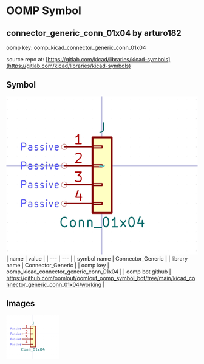 # OOMP Symbol  
## connector_generic_conn_01x04  by arturo182  
  
oomp key: oomp_kicad_connector_generic_conn_01x04  
  
source repo at: [https://gitlab.com/kicad/libraries/kicad-symbols](https://gitlab.com/kicad/libraries/kicad-symbols)  
## Symbol  
  
[![working.png](working_600.png)](working.png)  
| name | value | 
| --- | --- | 
| symbol name | Connector_Generic | 
| library name | Connector_Generic | 
| oomp key | oomp_kicad_connector_generic_conn_01x04 | 
| oomp bot github | https://github.com/oomlout/oomlout_oomp_symbol_bot/tree/main/kicad_connector_generic_conn_01x04/working | 
## Images  
  
[![working.png](working_140.png)](working.png)  
